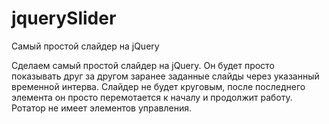 # jquerySlider
Самый простой слайдер на jQuery

Сделаем самый простой слайдер на jQuery. Он будет просто показывать друг за другом заранее заданные слайды через указанный временной интерва. Слайдер не будет круговым, после последнего элемента он просто перемотается к началу и продолжит работу. Ротатор не имеет элементов управления.
